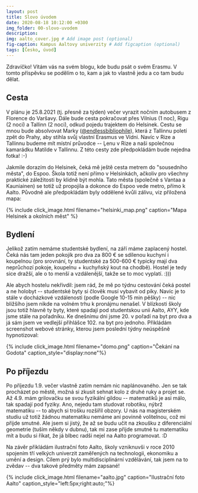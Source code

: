 ```yaml
---
layout: post
title: Slovo úvodem
date: 2020-08-18 10:12:00 +0300
img_folder: 00-slovo-uvodem
description: 
img: aalto_cover.jpg # Add image post (optional)
fig-caption: Kampus Aaltovy univerzity # Add figcaption (optional)
tags: [Česko, úvod]
---
```

Zdravíčko! Vítám vás na svém blogu, kde budu psát o svém Erasmu.
V tomto příspěvku se podělím o to, kam a jak to vlastně jedu a co tam budu dělat.

## Cesta

V plánu je 25.8.2021 (tj. přesně za týden) večer vyrazit nočním autobusem z Florence do Varšavy. 
Dále bude cesta pokračovat přes Vilnius (1 noc), Rigu (2 noci) a Tallinn (2 noci), odkud pojedu trajektem do Helsinek. Cestu se mnou bude absolvovat Marky ([@endlessbibliophile](https://www.instagram.com/endlessbibliophile)), která z Tallinnu poletí zpět do Prahy, aby stihla svůj vlastní Erasmus ve Vídni. Navíc v Rize a Tallinnu budeme mít místní průvodce -- Ļenu v Rize a naši společnou kamarádku Matilde v Tallinnu. Z této cesty zde předpokládám bude nejedna fotka! :-)

Jakmile dorazím do Helsinek, čeká mě ještě cesta metrem do "sousedního města", do Espoo. Škola totiž není přímo v Helsinkách, ačkoliv pro všechny praktické záležitosti by klidně být mohla. Tato města (společně s Vantaa a Kauniainen) se totiž už propojila a dokonce do Espoo vede metro, přímo k Aalto. Původně ale předpokládám byly oddělené kvůli zálivu, viz přiložená mapa:

{% include click_image.html filename="helsinki_map.png" caption="Mapa Helsinek a okolních měst" %}

## Bydlení

Jelikož zatím nemáme studentské bydlení, na září máme zaplacený hostel.
Čeká nás tam jeden pokojík pro dva za 800 € se sdílenou kuchyní i koupelnou (pro srovnání, ty studentské za 500-600 € typicky mají dva neprůchozí pokoje, koupelnu + kuchyňský kout na chodbě). 
Hostel je tedy sice dražší, ale o to menší a vzdálenější, takže se to moc vyplatí. :))) 

Ale abych hostelu nekřivdil: jsem rád, že mě po týdnu cestování čeká postel a ne holobyt -- studentské byty si člověk musí vybavit od píky. Navíc je to stále v docházkové vzdálenosti (podle Google 10-15 min pěšky) -- nic bližšího jsem nikde na volném trhu k pronájmu nenašel. V blízkosti školy jsou totiž hlavně ty byty, které spadají pod studentskou unii Aalto, AYY, kde jsme stále na pořadníku.
Ke dnešnímu dni jsme 20. v pořadí na byt pro dva a já sám jsem ve vedlejší přihlášce 102. na byt pro jednoho. Přikládám screenshot webové stránky, kterou jsem poslední týdny neúspěšně hypnotizoval:

{% include click_image.html filename="domo.png" caption="Čekání na Godota" caption_style="display:none"%}

## Po příjezdu

Po příjezdu 1.9. večer vlastně zatím nemám nic naplánovaného. Jen se tak procházet po městě, možná si zkusit sehnat kolo z druhé ruky a projet se. Až 4.9. mám grilovačku se svou fyzikální gildou -- matematiků je asi málo, tak spadají pod fyziky. Ano, nejedu tam studovat robotiku, nýbrž matematiku -- to abych si trošku rozšířil obzory. U nás na magisterském studiu už totiž žádnou matematiku nemáme ani povinně volitelnou, což mi přijde smutné. Ale jsem si jistý, že až se budu učit na zkoušku z diferenciální geometrie (tuším někdy v dubnu), tak mi zase přijde smutné tu matematiku mít a budu si říkat, že já blbec radši nejel na Aalto programovat. :D 

Na závěr přikládám ilustrační foto Aalto, školy vzniknuvši v roce 2010 spojením tří velkých univerzit zaměřených na technologii, ekonomiku a umění a design. Cílem prý bylo multidisciplinární vzdělávání, tak jsem na to zvědav -- dva takové předměty mám zapsané!

{% include click_image.html filename="aalto.jpg" caption="Ilustrační foto Aalto" caption_style="left:5px;right:auto;"%}